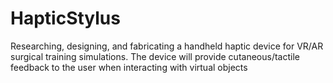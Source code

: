 # HapticStylus
Researching, designing, and fabricating a handheld haptic device for VR/AR surgical training simulations. The device will provide cutaneous/tactile feedback to the user when interacting with virtual objects
